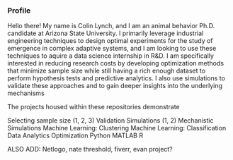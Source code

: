 ### Profile

Hello there! My name is Colin Lynch, and I am an animal behavior Ph.D. candidate at Arizona State University. I primarily leverage industrial engineering techniques to design optimal experiments for the study of emergence in complex adaptive systems, and I am looking to use these techniques to aquire a data science internship in R&D. I am specifically interested in reducing research costs by developing optimization methods that minimize sample size while still having a rich enough dataset to perform hypothesis tests and predictive analytics. I also use simulations to validate these approaches and to gain deeper insights into the underlying mechanisms  

The projects housed within these repositories demonstrate 

Selecting sample size (1, 2, 3)
Validation Simulations (1, 2) 
Mechanistic Simulations
Machine Learning: Clustering
Machine Learning: Classification 
Data Analytics 
Optimization 
Python
MATLAB
R

ALSO ADD: Netlogo, nate threshold, fiverr, evan project? 
